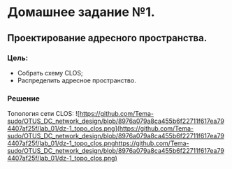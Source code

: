# Домашнее задание №1.
## Проектирование адресного пространства.
### Цель:
- Собрать схему CLOS;
- Распределить адресное пространство.

### Решение
Топология сети CLOS:
![https://github.com/Tema-sudo/OTUS_DC_network_design/blob/8976a079a8ca455b6f22711f617ea794407af25f/lab_01/dz-1_topo_clos.png](https://github.com/Tema-sudo/OTUS_DC_network_design/blob/8976a079a8ca455b6f22711f617ea794407af25f/lab_01/dz-1_topo_clos.pnghttps://github.com/Tema-sudo/OTUS_DC_network_design/blob/8976a079a8ca455b6f22711f617ea794407af25f/lab_01/dz-1_topo_clos.png)

